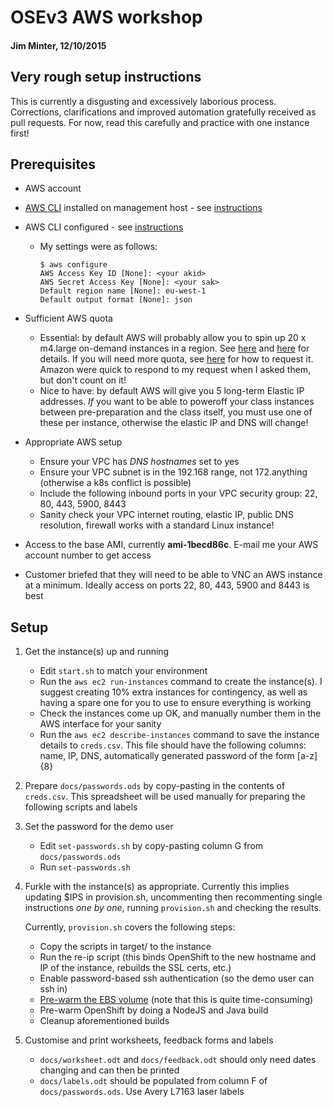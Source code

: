 # OSEv3 AWS workshop

#### Jim Minter, 12/10/2015

## Very rough setup instructions

This is currently a disgusting and excessively laborious process.  Corrections,
clarifications and improved automation gratefully received as pull requests.
For now, read this carefully and practice with one instance first!

## Prerequisites

* AWS account

* [AWS CLI](https://aws.amazon.com/cli/) installed on management host - see
  [instructions](http://docs.aws.amazon.com/cli/latest/userguide/installing.html)

* AWS CLI configured - see [instructions](http://docs.aws.amazon.com/cli/latest/userguide/cli-chap-getting-started.html)

  * My settings were as follows:

    ```
    $ aws configure
    AWS Access Key ID [None]: <your akid>
    AWS Secret Access Key [None]: <your sak>
    Default region name [None]: eu-west-1
    Default output format [None]: json
    ```

* Sufficient AWS quota

  * Essential: by default AWS will probably allow you to spin up 20 x m4.large
    on-demand instances in a region.  See [here](http://docs.aws.amazon.com/general/latest/gr/aws_service_limits.html#limits_ec2)
    and [here](http://aws.amazon.com/ec2/faqs/#How_many_instances_can_I_run_in_Amazon_EC2)
    for details.  If you will need more quota, see [here](http://docs.aws.amazon.com/general/latest/gr/aws_service_limits.html)
    for how to request it.  Amazon were quick to respond to my request when I
    asked them, but don't count on it!
  * Nice to have: by default AWS will give you 5 long-term Elastic IP addresses.
    *If* you want to be able to poweroff your class instances between
    pre-preparation and the class itself, you must use one of these per
    instance, otherwise the elastic IP and DNS will change!

* Appropriate AWS setup

  * Ensure your VPC has *DNS hostnames* set to yes
  * Ensure your VPC subnet is in the 192.168 range, not 172.anything (otherwise
    a k8s conflict is possible)
  * Include the following inbound ports in your VPC security group: 22, 80, 443,
    5900, 8443
  * Sanity check your VPC internet routing, elastic IP, public DNS resolution,
    firewall works with a standard Linux instance!

* Access to the base AMI, currently **ami-1becd86c**.  E-mail me your
  AWS account number to get access

* Customer briefed that they will need to be able to VNC an AWS instance at a
  minimum.  Ideally access on ports 22, 80, 443, 5900 and 8443 is best

## Setup

1. Get the instance(s) up and running

   * Edit `start.sh` to match your environment
   * Run the `aws ec2 run-instances` command to create the instance(s).  I
     suggest creating 10% extra instances for contingency, as well as having a
     spare one for you to use to ensure everything is working
   * Check the instances come up OK, and manually number them in the AWS
     interface for your sanity
   * Run the `aws ec2 describe-instances` command to save the instance details
     to `creds.csv`.  This file should have the following columns: name, IP,
     DNS, automatically generated password of the form [a-z]{8}

1. Prepare `docs/passwords.ods` by copy-pasting in the contents of `creds.csv`.
   This spreadsheet will be used manually for preparing the following scripts
   and labels

1. Set the password for the demo user

   * Edit `set-passwords.sh` by copy-pasting column G from `docs/passwords.ods`
   * Run `set-passwords.sh`

1. Furkle with the instance(s) as appropriate.  Currently this implies updating
   $IPS in provision.sh, uncommenting then recommenting single instructions *one
   by one*, running `provision.sh` and checking the results.

   Currently, `provision.sh` covers the following steps:

   * Copy the scripts in target/ to the instance
   * Run the re-ip script (this binds OpenShift to the new hostname and IP of
     the instance, rebuilds the SSL certs, etc.)
   * Enable password-based ssh authentication (so the demo user can ssh in)
   * [Pre-warm the EBS volume](http://docs.aws.amazon.com/AWSEC2/latest/UserGuide/ebs-prewarm.html)
     (note that this is quite time-consuming)
   * Pre-warm OpenShift by doing a NodeJS and Java build
   * Cleanup aforementioned builds

1. Customise and print worksheets, feedback forms and labels

   * `docs/worksheet.odt` and `docs/feedback.odt` should only need dates
     changing and can then be printed
   * `docs/labels.odt` should be populated from column F of
     `docs/passwords.ods`.  Use Avery L7163 laser labels
